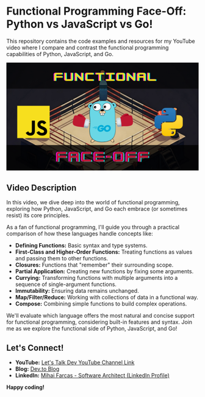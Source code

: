 # Functional Programming Face-Off: Python vs JavaScript vs Go!

This repository contains the code examples and resources for my YouTube video where I compare and contrast the functional programming capabilities of Python, JavaScript, and Go.

[![Video Thumbnail](thumbnail.png)](https://youtu.be/56i63VPtZGY)

## Video Description

In this video, we dive deep into the world of functional programming, exploring how Python, JavaScript, and Go each embrace (or sometimes resist) its core principles.

As a fan of functional programming, I'll guide you through a practical comparison of how these languages handle concepts like:

* **Defining Functions:** Basic syntax and type systems.
* **First-Class and Higher-Order Functions:** Treating functions as values and passing them to other functions.
* **Closures:**  Functions that "remember" their surrounding scope.
* **Partial Application:** Creating new functions by fixing some arguments.
* **Currying:** Transforming functions with multiple arguments into a sequence of single-argument functions.
* **Immutability:** Ensuring data remains unchanged.
* **Map/Filter/Reduce:**  Working with collections of data in a functional way.
* **Compose:** Combining simple functions to build complex operations.

We'll evaluate which language offers the most natural and concise support for functional programming, considering built-in features and syntax. Join me as we explore the functional side of Python, JavaScript, and Go!


## Let's Connect!

* **YouTube:** [Let's Talk Dev YouTube Channel Link](https://www.youtube.com/channel/UC_tS0kNJZXkMZn2mRJRTA_g)
* **Blog:** [Dev.to Blog](https://dev.to/mihailtd)
* **LinkedIn:** [Mihai Farcas - Software Architect (LinkedIn Profile)](https://www.linkedin.com/in/mihai-farcas-ltd)

**Happy coding!**